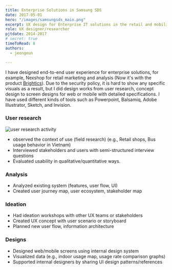 ```yaml
---
title: Enterprise Solutions in Samsung SDS
date: 2017-05-01
hero: "/images/samsungsds_main.png"
excerpt: UX design for Enterprise IT solutions in the retail and mobility industry.I have designed end-to-end user experience from field research to building information architecture and designing specific screens
role: UX designer/researcher
pjtdate: 2014-2017
# secret: true
timeToRead: 8
authors:
  - jeongeun

---
```

I have designed end-to-end user experience for enterprise solutions, for example, Nexshop for retail marketing and analysis (Now it's with the product [Brightics](https://www.samsungsds.com/eu/iot-platform/brightics-iot.html)). Due to the security policy, it is hard to show any specific visuals as a result, but I did design works from user research, concept design to screen designs for web or mobile with detailed specifications. I have used different kinds of tools such as Powerpoint, Balsamiq, Adobe Illustrator, Sketch, and Invision.

### User research
 ![user research activity](/images/samsungsds_research.png)

- observed the context of use (field research) (e.g., Retail shops, Bus usage behavior in Vietnam)
- Interviewed stakeholders and users with semi-structured interview questions
- Evaluated usability in qualitative/quantitative ways.

### Analysis

- Analyzed existing system (features, user flow, UI)
- Created user journey map, user ecosystem, stakeholder map

### Ideation

- Had ideation workshops with other UX teams or stakeholders
- Created UX concept with user scenario or storyboard
- Planned new user flow, information architecture

### Designs

- Designed web/mobile screens using internal design system
- Visualized data (e.g., indoor usage map, usage rate comparison graphs)
- Supported internal designers by sharing UI design patterns/references

